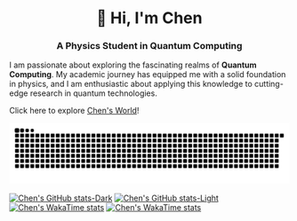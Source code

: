 <h1 align="center">👋 Hi, I'm Chen</h1>
<h3 align="center">A Physics Student in Quantum Computing</h3>

I am passionate about exploring the fascinating realms of **Quantum Computing**. My academic journey has equipped me with a solid foundation in physics, and I am enthusiastic about applying this knowledge to cutting-edge research in quantum technologies.

Click here to explore [Chen's World](https://chenx820.github.io/)!  


<picture align="center">
  <source media="(prefers-color-scheme: dark)" srcset="https://raw.githubusercontent.com/chenx820/chenx820/output/github-contribution-grid-snake-dark.svg">
  <source media="(prefers-color-scheme: light)" srcset="https://raw.githubusercontent.com/chenx820/chenx820/output/github-contribution-grid-snake.svg">
  <img alt="github contribution grid snake animation" src="https://raw.githubusercontent.com/chenx820/chenx820/output/github-contribution-grid-snake.svg">
</picture>

[![Chen's GitHub stats-Dark](https://github-readme-stats.vercel.app/api?username=chenx820&show_icons=true&count_private=true&hide_border=true&rank_icon=github&bg_color=0d1116&hide=prs,issues,contribs&theme=merko#gh-dark-mode-only)](https://github.com/chenx820#gh-dark-mode-only)
[![Chen's GitHub stats-Light](https://github-readme-stats.vercel.app/api?username=chenx820&show_icons=true&count_private=true&hide_border=true&rank_icon=github&bg_color=false&hide=prs,issues,contribs&theme=catppuccin_latte#gh-light-mode-only)](https://github.com/chenx820#gh-light-mode-only)
[![Chen's WakaTime stats](https://github-readme-stats.vercel.app/api/wakatime?username=chenx820&hide_border=true&bg_color=0d1116&theme=merko#gh-dark-mode-only)](https://github.com/chenx820#gh-dark-mode-only)
[![Chen's WakaTime stats](https://github-readme-stats.vercel.app/api/wakatime?username=chenx820&hide_border=true&bg_color=false&theme=&theme=catppuccin_latte#gh-light-mode-only)](https://github.com/chenx820#gh-light-mode-only)
